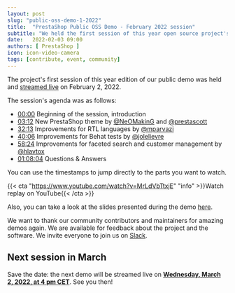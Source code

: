 ```yaml
---
layout: post
slug: "public-oss-demo-1-2022"
title:  "PrestaShop Public OSS Demo - February 2022 session"
subtitle: "We held the first session of this year open source project's public demo"
date:   2022-02-03 09:00
authors: [ PrestaShop ]
icon: icon-video-camera
tags: [contribute, event, community]
---
```


The project's first session of this year edition of our public demo was held and [streamed live](https://www.youtube.com/watch?v=MrLdVbTtxjE) on February 2, 2022.

The session's agenda was as follows:

- [00:00](https://www.youtube.com/watch?v=MrLdVbTtxjE) Beginning of the session, introduction
- [03:12](https://youtu.be/MrLdVbTtxjE?t=192) New PrestaShop theme by [@NeOMakinG](https://github.com/NeOMakinG) and [@prestascott](https://github.com/prestascott)
- [32:13](https://youtu.be/MrLdVbTtxjE?t=1933) Improvements for RTL languages by [@mparvazi](https://github.com/mparvazi)
- [40:06](https://youtu.be/MrLdVbTtxjE?t=2406) Improvements for Behat tests by [@jolelievre](https://github.com/jolelievre)
- [58:24](https://youtu.be/MrLdVbTtxjE?t=3504) Improvements for faceted search and customer management by [@hlavtox](https://github.com/hlavtox)
- [01:08:04](https://youtu.be/MrLdVbTtxjE?t=4084) Questions & Answers


You can use the timestamps to jump directly to the parts you want to watch.

{{< cta "https://www.youtube.com/watch?v=MrLdVbTtxjE" "info" >}}Watch replay on YouTube{{< /cta >}}

Also, you can take a look at the slides presented during the demo [here](https://docs.google.com/presentation/d/1DWozNK048VKegQmQWDyPKexiCW4fLcOAqokBKpdavCU/edit?usp=sharing).

We want to thank our community contributors and maintainers for amazing demos again. We are available for feedback about the project and the software. We invite everyone to join us on [Slack](https://www.prestashop-project.org/slack/).

## Next session in March

Save the date: the next demo will be streamed live on [**Wednesday, March 2, 2022, at 4 pm CET**](https://www.youtube.com/watch?v=va5zbBNjIag). See you then!
